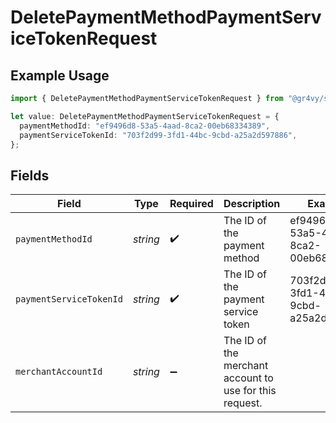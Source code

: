 # DeletePaymentMethodPaymentServiceTokenRequest

## Example Usage

```typescript
import { DeletePaymentMethodPaymentServiceTokenRequest } from "@gr4vy/sdk/models/operations";

let value: DeletePaymentMethodPaymentServiceTokenRequest = {
  paymentMethodId: "ef9496d8-53a5-4aad-8ca2-00eb68334389",
  paymentServiceTokenId: "703f2d99-3fd1-44bc-9cbd-a25a2d597886",
};
```

## Fields

| Field                                                   | Type                                                    | Required                                                | Description                                             | Example                                                 |
| ------------------------------------------------------- | ------------------------------------------------------- | ------------------------------------------------------- | ------------------------------------------------------- | ------------------------------------------------------- |
| `paymentMethodId`                                       | *string*                                                | :heavy_check_mark:                                      | The ID of the payment method                            | ef9496d8-53a5-4aad-8ca2-00eb68334389                    |
| `paymentServiceTokenId`                                 | *string*                                                | :heavy_check_mark:                                      | The ID of the payment service token                     | 703f2d99-3fd1-44bc-9cbd-a25a2d597886                    |
| `merchantAccountId`                                     | *string*                                                | :heavy_minus_sign:                                      | The ID of the merchant account to use for this request. |                                                         |